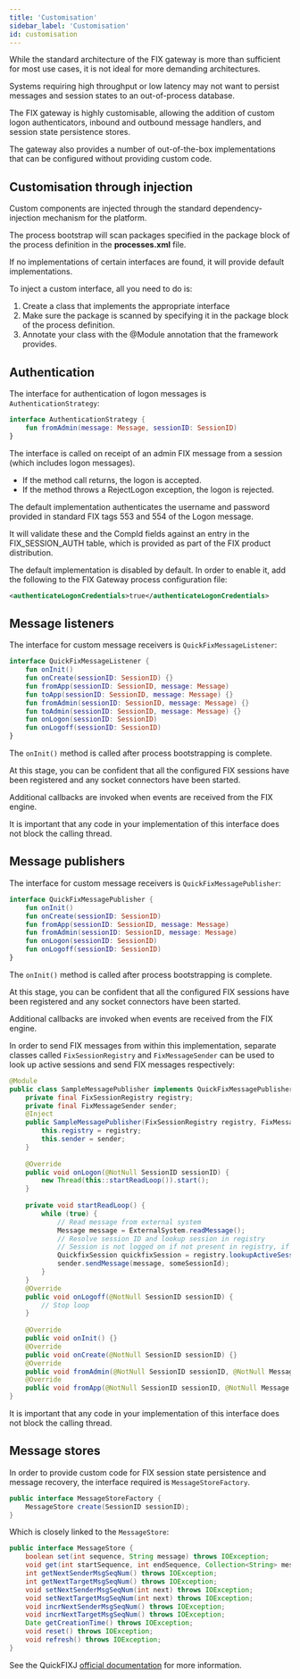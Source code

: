 ```yaml
---
title: 'Customisation'
sidebar_label: 'Customisation'
id: customisation
---
```


While the standard architecture of the FIX gateway is more than sufficient for most use cases, it is not ideal for more demanding architectures.

Systems requiring high throughput or low latency may not want to persist messages and session states to an out-of-process database.

The FIX gateway is highly customisable,  allowing the addition of custom logon authenticators, inbound and outbound message handlers, and session state persistence stores.

The gateway also provides a number of out-of-the-box implementations that can be configured without providing custom code.

## Customisation through injection
Custom components are injected through the standard dependency-injection mechanism for the platform.

The process bootstrap will scan packages specified in the package block of the process definition in the **processes.xml** file.

If no implementations of certain interfaces are found, it will provide default implementations.

To inject a custom interface, all you need to do is:
1. Create a class that implements the appropriate interface
2. Make sure the package is scanned by specifying it in the package block of the process definition.
3. Annotate your class with the @Module annotation that the framework provides.

## Authentication
The interface for authentication of logon messages is `AuthenticationStrategy`:

```kotlin
interface AuthenticationStrategy {
    fun fromAdmin(message: Message, sessionID: SessionID)
}
```

The interface is called on receipt of an admin FIX message from a session (which includes logon messages).
- If the method call returns, the logon is accepted.
- If the method throws a RejectLogon exception, the logon is rejected.

The default implementation authenticates the username and password provided in standard FIX tags 553 and 554 of the Logon message.

It will validate these and the CompId fields against an entry in the FIX_SESSION_AUTH table, which is provided as part of the FIX product distribution.

The default implementation is disabled by default. In order to enable it, add the following to the FIX Gateway process configuration file:

```xml
<authenticateLogonCredentials>true</authenticateLogonCredentials> 
```



## Message listeners
The interface for custom message receivers is `QuickFixMessageListener`:

```kotlin
interface QuickFixMessageListener {
    fun onInit()
    fun onCreate(sessionID: SessionID) {}
    fun fromApp(sessionID: SessionID, message: Message)
    fun toApp(sessionID: SessionID, message: Message) {}
    fun fromAdmin(sessionID: SessionID, message: Message) {}
    fun toAdmin(sessionID: SessionID, message: Message) {}
    fun onLogon(sessionID: SessionID)
    fun onLogoff(sessionID: SessionID)
}
```

The `onInit()` method is called after process bootstrapping is complete.

At this stage, you can be confident that all the configured FIX sessions have been registered and any socket connectors have been started.

Additional callbacks are invoked when events are received from the FIX engine.

It is important that any code in your implementation of this interface does not block the calling thread.

## Message publishers
The interface for custom message receivers is `QuickFixMessagePublisher`:

```kotlin
interface QuickFixMessagePublisher {
    fun onInit()
    fun onCreate(sessionID: SessionID)
    fun fromApp(sessionID: SessionID, message: Message)
    fun fromAdmin(sessionID: SessionID, message: Message)
    fun onLogon(sessionID: SessionID)
    fun onLogoff(sessionID: SessionID)
}
```

The `onInit()` method is called after process bootstrapping is complete.

At this stage, you can be confident that all the configured FIX sessions have been registered and any socket connectors have been started.

Additional callbacks are invoked when events are received from the FIX engine.

In order to send FIX messages from within this implementation, separate classes called `FixSessionRegistry` and `FixMessageSender` can be used to look up active sessions and send FIX messages respectively:

```java
@Module
public class SampleMessagePublisher implements QuickFixMessagePublisher {
    private final FixSessionRegistry registry;
    private final FixMessageSender sender;
    @Inject
    public SampleMessagePublisher(FixSessionRegistry registry, FixMessageSender sender) {
        this.registry = registry;
        this.sender = sender;
    }
	
    @Override
    public void onLogon(@NotNull SessionID sessionID) {
        new Thread(this::startReadLoop()).start();
    }
	
    private void startReadLoop() {
        while (true) {
            // Read message from external system
            Message message = ExternalSystem.readMessage();
            // Resolve session ID and lookup session in registry
            // Session is not logged on if not present in registry, if so, return message to queue
            QuickfixSession quickfixSession = registry.lookupActiveSession(someSessionId);
            sender.sendMessage(message, someSessionId);
        }
    }
    @Override
    public void onLogoff(@NotNull SessionID sessionID) {
        // Stop loop
    }
    
    @Override
    public void onInit() {}
    @Override
    public void onCreate(@NotNull SessionID sessionID) {}
    @Override
    public void fromAdmin(@NotNull SessionID sessionID, @NotNull Message message) {}
    @Override
    public void fromApp(@NotNull SessionID sessionID, @NotNull Message message) {}
}
```

It is important that any code in your implementation of this interface does not block the calling thread.

## Message stores
In order to provide custom code for FIX session state persistence and message recovery, the interface required is `MessageStoreFactory`.

```java
public interface MessageStoreFactory {
    MessageStore create(SessionID sessionID);
}
```

Which is closely linked to the `MessageStore`:
```java
public interface MessageStore {
    boolean set(int sequence, String message) throws IOException;
    void get(int startSequence, int endSequence, Collection<String> messages) throws IOException;
    int getNextSenderMsgSeqNum() throws IOException;
    int getNextTargetMsgSeqNum() throws IOException;
    void setNextSenderMsgSeqNum(int next) throws IOException;
    void setNextTargetMsgSeqNum(int next) throws IOException;
    void incrNextSenderMsgSeqNum() throws IOException;
    void incrNextTargetMsgSeqNum() throws IOException;
    Date getCreationTime() throws IOException;
    void reset() throws IOException;
    void refresh() throws IOException;
}
```

See the QuickFIXJ [official documentation](https://javadoc.io/static/org.quickfixj/quickfixj-core/2.3.0/quickfix/MessageStore.html) for more information.
